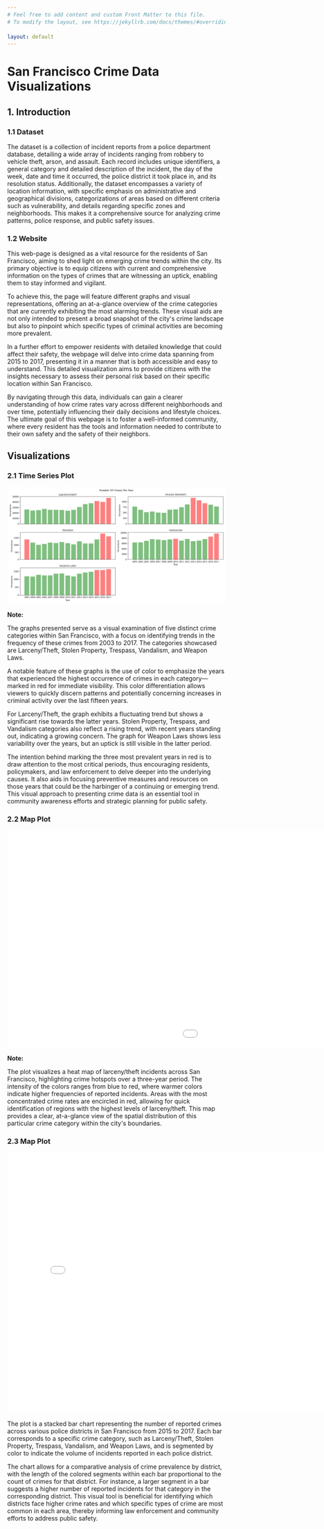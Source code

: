 ```yaml
---
# Feel free to add content and custom Front Matter to this file.
# To modify the layout, see https://jekyllrb.com/docs/themes/#overriding-theme-defaults

layout: default
---
```


# San Francisco Crime Data Visualizations

## 1. Introduction
### 1.1 Dataset

The dataset is a collection of incident reports from a police department database, detailing a wide array of incidents ranging from robbery to vehicle theft, arson, and assault. Each record includes unique identifiers, a general category and detailed description of the incident, the day of the week, date and time it occurred, the police district it took place in, and its resolution status. Additionally, the dataset encompasses a variety of location information, with specific emphasis on administrative and geographical divisions, categorizations of areas based on different criteria such as vulnerability, and details regarding specific zones and neighborhoods. This makes it a comprehensive source for analyzing crime patterns, police response, and public safety issues. 

### 1.2 Website

This web-page is designed as a vital resource for the residents of San Francisco, aiming to shed light on emerging crime trends within the city. Its primary objective is to equip citizens with current and comprehensive information on the types of crimes that are witnessing an uptick, enabling them to stay informed and vigilant.

To achieve this, the page will feature different graphs and visual representations, offering an at-a-glance overview of the crime categories that are currently exhibiting the most alarming trends. These visual aids are not only intended to present a broad snapshot of the city's crime landscape but also to pinpoint which specific types of criminal activities are becoming more prevalent.

In a further effort to empower residents with detailed knowledge that could affect their safety, the webpage will delve into crime data spanning from 2015 to 2017, presenting it in a manner that is both accessible and easy to understand. This detailed visualization aims to provide citizens with the insights necessary to assess their personal risk based on their specific location within San Francisco.

By navigating through this data, individuals can gain a clearer understanding of how crime rates vary across different neighborhoods and over time, potentially influencing their daily decisions and lifestyle choices. The ultimate goal of this webpage is to foster a well-informed community, where every resident has the tools and information needed to contribute to their own safety and the safety of their neighbors.

## Visualizations
### 2.1 Time Series Plot

![test](https://github.com/banishee/banishee.github.io/raw/main/public/time_series_plot.png)

**Note:** 

The graphs presented serve as a visual examination of five distinct crime categories within San Francisco, with a focus on identifying trends in the frequency of these crimes from 2003 to 2017. The categories showcased are Larceny/Theft, Stolen Property, Trespass, Vandalism, and Weapon Laws.

A notable feature of these graphs is the use of color to emphasize the years that experienced the highest occurrence of crimes in each category—marked in red for immediate visibility. This color differentiation allows viewers to quickly discern patterns and potentially concerning increases in criminal activity over the last fifteen years.

For Larceny/Theft, the graph exhibits a fluctuating trend but shows a significant rise towards the latter years. Stolen Property, Trespass, and Vandalism categories also reflect a rising trend, with recent years standing out, indicating a growing concern. The graph for Weapon Laws shows less variability over the years, but an uptick is still visible in the latter period.

The intention behind marking the three most prevalent years in red is to draw attention to the most critical periods, thus encouraging residents, policymakers, and law enforcement to delve deeper into the underlying causes. It also aids in focusing preventive measures and resources on those years that could be the harbinger of a continuing or emerging trend. This visual approach to presenting crime data is an essential tool in community awareness efforts and strategic planning for public safety.

### 2.2 Map Plot
<embed 
        type="text/html" 
        src="/public/map_SF.html"
        width="1500"
        height="500"
        >

**Note:**

The plot visualizes a heat map of larceny/theft incidents across San Francisco, highlighting crime hotspots over a three-year period. The intensity of the colors ranges from blue to red, where warmer colors indicate higher frequencies of reported incidents. Areas with the most concentrated crime rates are encircled in red, allowing for quick identification of regions with the highest levels of larceny/theft. This map provides a clear, at-a-glance view of the spatial distribution of this particular crime category within the city's boundaries.

### 2.3 Map Plot
<embed 
        type="text/html" 
        src="/public/Bokeh_Plot_1.html"
        width="800"
        height="600"
        >

The plot is a stacked bar chart representing the number of reported crimes across various police districts in San Francisco from 2015 to 2017. Each bar corresponds to a specific crime category, such as Larceny/Theft, Stolen Property, Trespass, Vandalism, and Weapon Laws, and is segmented by color to indicate the volume of incidents reported in each police district.

The chart allows for a comparative analysis of crime prevalence by district, with the length of the colored segments within each bar proportional to the count of crimes for that district. For instance, a larger segment in a bar suggests a higher number of reported incidents for that category in the corresponding district. This visual tool is beneficial for identifying which districts face higher crime rates and which specific types of crime are most common in each area, thereby informing law enforcement and community efforts to address public safety.
